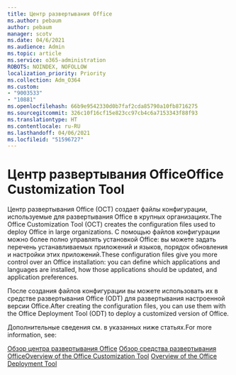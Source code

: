 ```yaml
---
title: Центр развертывания Office
ms.author: pebaum
author: pebaum
manager: scotv
ms.date: 04/6/2021
ms.audience: Admin
ms.topic: article
ms.service: o365-administration
ROBOTS: NOINDEX, NOFOLLOW
localization_priority: Priority
ms.collection: Adm_O364
ms.custom:
- "9003533"
- "10881"
ms.openlocfilehash: 66b9e9542330d0b7faf2cda85790a10fb8716275
ms.sourcegitcommit: 326c10f16cf15e823cc97cb4c6a7153343f88f93
ms.translationtype: HT
ms.contentlocale: ru-RU
ms.lasthandoff: 04/06/2021
ms.locfileid: "51596727"
---
```

# <a name="office-customization-tool"></a><span data-ttu-id="a051e-102">Центр развертывания Office</span><span class="sxs-lookup"><span data-stu-id="a051e-102">Office Customization Tool</span></span>

<span data-ttu-id="a051e-103">Центр развертывания Office (OCT) создает файлы конфигурации, используемые для развертывания Office в крупных организациях.</span><span class="sxs-lookup"><span data-stu-id="a051e-103">The Office Customization Tool (OCT) creates the configuration files used to deploy Office in large organizations.</span></span> <span data-ttu-id="a051e-104">С помощью файлов конфигурации можно более полно управлять установкой Office: вы можете задать перечень устанавливаемых приложений и языков, порядок обновления и настройки этих приложений.</span><span class="sxs-lookup"><span data-stu-id="a051e-104">These configuration files give you more control over an Office installation: you can define which applications and languages are installed, how those applications should be updated, and application preferences.</span></span> 

<span data-ttu-id="a051e-105">После создания файлов конфигурации вы можете использовать их в средстве развертывания Office (ODT) для развертывания настроенной версии Office.</span><span class="sxs-lookup"><span data-stu-id="a051e-105">After creating the configuration files, you can use them with the Office Deployment Tool (ODT) to deploy a customized version of Office.</span></span> 

<span data-ttu-id="a051e-106">Дополнительные сведения см. в указанных ниже статьях.</span><span class="sxs-lookup"><span data-stu-id="a051e-106">For more information, see:</span></span>

<span data-ttu-id="a051e-107">[Обзор центра развертывания Office](https://docs.microsoft.com/deployoffice/overview-of-the-office-customization-tool-for-click-to-run)
[Обзор средства развертывания Office](https://docs.microsoft.com/deployoffice/overview-office-deployment-tool)</span><span class="sxs-lookup"><span data-stu-id="a051e-107">[Overview of the Office Customization Tool](https://docs.microsoft.com/deployoffice/overview-of-the-office-customization-tool-for-click-to-run)
[Overview of the Office Deployment Tool](https://docs.microsoft.com/deployoffice/overview-office-deployment-tool)</span></span>